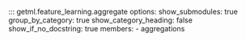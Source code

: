 ::: getml.feature_learning.aggregate
    options:
      show_submodules: true
      group_by_category: true
      show_category_heading: false
      show_if_no_docstring: true
      members:
        - aggregations
